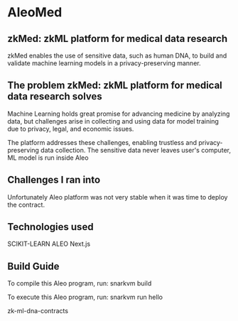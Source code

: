 # AleoMed



## zkMed: zkML platform for medical data research
zkMed enables the use of sensitive data, such as human DNA, to build and validate machine learning models in a privacy-preserving manner.

## The problem zkMed: zkML platform for medical data research solves
Machine Learning holds great promise for advancing medicine by analyzing data, but challenges arise in collecting and using data for model training due to privacy, legal, and economic issues.

The platform addresses these challenges, enabling trustless and privacy-preserving data collection. The sensitive data never leaves user's computer, ML model is run inside Aleo

## Challenges I ran into
Unfortunately Aleo platform was not very stable when it was time to deploy the contract.

## Technologies used
SCIKIT-LEARN
ALEO
Next.js

## Build Guide
To compile this Aleo program, run:
snarkvm build

To execute this Aleo program, run:
snarkvm run hello

zk-ml-dna-contracts
